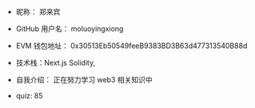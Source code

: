 - 昵称： 郑来宾
- GitHub 用户名： moluoyingxiong
- EVM 钱包地址： 0x30513Eb50549feeB9383BD3B63d477313540B88d
- 技术栈：Next.js Solidity,
- 自我介绍：
  正在努力学习 web3 相关知识中

- quiz: 85
